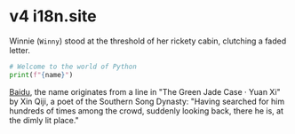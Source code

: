 # v4 i18n.site

Winnie (`Winny`) stood at the threshold of her rickety cabin, clutching a faded letter.

```python
# Welcome to the world of Python
print(f"{name}")
```

<a class="A" href="https://baidu.com">Baidu</a>, the name originates from a line in "The Green Jade Case · Yuan Xi" by Xin Qiji, a poet of the Southern Song Dynasty: "Having searched for him hundreds of times among the crowd, suddenly looking back, there he is, at the dimly lit place."
